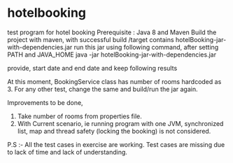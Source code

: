# hotelbooking
test program for hotel booking
Prerequisite : Java 8 and Maven
Build the project with maven, 
with successful build /target contains hotelBooking-jar-with-dependencies.jar
run this jar using following command, after setting PATH and JAVA_HOME
java -jar hotelBooking-jar-with-dependencies.jar

provide, start date and end date and keep following results

At this moment, BookingService class has number of rooms hardcoded as 3. For any other test, change the same and build/run the jar again.

Improvements to be done,
1. Take number of rooms from properties file.
2. With Current scenario, ie running program with one JVM, synchronized list, map and thread safety (locking the booking) is not considered.


P.S :- All the test cases in exercise are working. Test cases are missing due to lack of time and lack of understanding.
